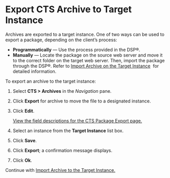# Export CTS Archive to Target Instance

Archives are exported to a target instance. One of two ways can be used
to export a package, depending on the client’s process:

  - **Programmatically** — Use the process provided in the DSP®.
  - **Manually** — Locate the package on the source web server and move
    it to the correct folder on the target web server. Then, import the
    package through the DSP®. Refer to [Import Archive on the Target
    Instance](Import_Archive_on_the_Target_Instance.htm)  for detailed
    information.

To export an archive to the target instance:

1.  Select **CTS \> Archives** in the *Navigation* pane.

2.  Click **Export** for archive to move the file to a designated
    instance.

3.  Click **Edit**.
    
    [View the field descriptions for the CTS Package Export
    page.](../Page_Desc/CTS_Package_Export.htm)

4.  Select an instance from the **Target Instance** list box.

5.  Click **Save**.

6.  Click **Export**; a confirmation message displays.

7.  Click <span style="font-weight: bold;">Ok</span>.

Continue with [Import Archive to the Target
Instance.](Import_Archive_on_the_Target_Instance.htm)
